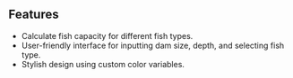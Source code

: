 ## Features

- Calculate fish capacity for different fish types.
- User-friendly interface for inputting dam size, depth, and selecting fish type.
- Stylish design using custom color variables.
